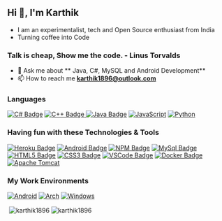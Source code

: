## Hi 👋, I'm Karthik

- I am an experimentalist, tech and Open Source enthusiast from India
- Turning coffee into Code

### Talk is cheap, Show me the code. - Linus Torvalds

- 💬 Ask me about ** Java, C#, MySQL and Android Development**
- 📫 How to reach me **karthik1896@outlook.com** 


### Languages
[![C# Badge](https://img.shields.io/badge/c%23-%23239120.svg?style=for-the-badge&logo=c-sharp&logoColor=white)](#)
[![C++ Badge](https://img.shields.io/badge/c++-%2300599C.svg?style=for-the-badge&logo=c%2B%2B&logoColor=white) ](#)
[![Java Badge](https://img.shields.io/badge/-Java-007396?style=for-the-badge&labelColor=0d1117&logo=java&logoColor=007396)](#)
[![JavaScript](https://img.shields.io/badge/javascript-%23323330.svg?style=for-the-badge&logo=javascript&logoColor=%23F7DF1E)](#)
[![Python](https://img.shields.io/badge/python-3670A0?style=for-the-badge&logo=python&logoColor=ffdd54)](#)

### Having fun with these Technologies & Tools
[![Heroku Badge](https://img.shields.io/badge/-Heroku-430098?style=for-the-badge&labelColor=0d1117&logo=heroku&logoColor=430098)](#)
[![Android Badge](https://img.shields.io/badge/-Android-3DDC84?style=for-the-badge&labelColor=0d1117&logo=android&logoColor=3DDC84)](#)
[![NPM Badge](https://img.shields.io/badge/-npm-CB3837?style=for-the-badge&labelColor=0d1117&logo=npm&logoColor=CB3837)](#)
[![MySql Badge](https://img.shields.io/badge/mysql-%2300f.svg?style=for-the-badge&logo=mysql&logoColor=white)](#)
[![HTML5 Badge](https://img.shields.io/badge/-HTML5-E34F26?style=for-the-badge&labelColor=0d1117&logo=HTML5&logoColor=E34F26)](#)
[![CSS3 Badge](https://img.shields.io/badge/-CSS3-1572B6?style=for-the-badge&labelColor=0d1117&logo=CSS3&logoColor=1572B6)](#)
[![VSCode Badge](https://img.shields.io/badge/-VSCode-007ACC?style=for-the-badge&labelColor=0d1117&logo=visual-studio-code&logoColor=007ACC)](#)
[![Docker Badge](https://img.shields.io/badge/-Docker-2496ED?style=for-the-badge&labelColor=0d1117&logo=docker&logoColor=2496ED)](#)
[![Apache Tomcat](https://img.shields.io/badge/apache%20tomcat-%23F8DC75.svg?style=for-the-badge&logo=apache-tomcat&logoColor=black)](#)

### My Work Environments
[![Android](https://img.shields.io/badge/Android-3DDC84?style=for-the-badge&logo=android&logoColor=white)](#)
[![Arch](https://img.shields.io/badge/Arch%20Linux-1793D1?logo=arch-linux&logoColor=fff&style=for-the-badge)](#)
[![Windows](https://img.shields.io/badge/Windows-0078D6?style=for-the-badge&logo=windows&logoColor=white)](#)
<p>&nbsp;<img align="center" src="https://github-readme-stats.vercel.app/api?username=karthik1896&show_icons=true" alt="karthik1896" />
<img align="center" src="https://github-readme-stats.vercel.app/api/top-langs/?username=karthik1896&show_icons=true" alt="karthik1896" />
</p>
